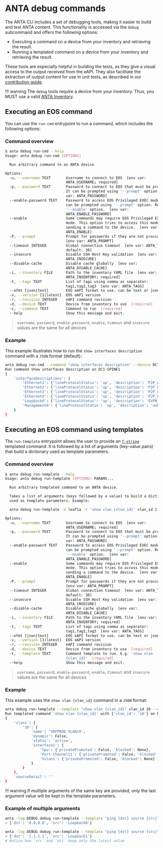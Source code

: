 <!--
  ~ Copyright (c) 2023-2024 Arista Networks, Inc.
  ~ Use of this source code is governed by the Apache License 2.0
  ~ that can be found in the LICENSE file.
  -->

# ANTA debug commands

The ANTA CLI includes a set of debugging tools, making it easier to build and test ANTA content. This functionality is accessed via the `debug` subcommand and offers the following options:

- Executing a command on a device from your inventory and retrieving the result.
- Running a templated command on a device from your inventory and retrieving the result.

These tools are especially helpful in building the tests, as they give a visual access to the output received from the eAPI. They also facilitate the extraction of output content for use in unit tests, as described in our [contribution guide](../contribution.md).

!!! warning
    The `debug` tools require a device from your inventory. Thus, you MUST use a valid [ANTA Inventory](../usage-inventory-catalog.md#create-an-inventory-file).

## Executing an EOS command

You can use the `run-cmd` entrypoint to run a command, which includes the following options:

### Command overview

```bash
$ anta debug run-cmd --help
Usage: anta debug run-cmd [OPTIONS]

  Run arbitrary command to an ANTA device

Options:
  -u, --username TEXT       Username to connect to EOS  [env var:
                            ANTA_USERNAME; required]
  -p, --password TEXT       Password to connect to EOS that must be provided.
                            It can be prompted using '--prompt' option.  [env
                            var: ANTA_PASSWORD]
  --enable-password TEXT    Password to access EOS Privileged EXEC mode. It
                            can be prompted using '--prompt' option. Requires
                            '--enable' option.  [env var:
                            ANTA_ENABLE_PASSWORD]
  --enable                  Some commands may require EOS Privileged EXEC
                            mode. This option tries to access this mode before
                            sending a command to the device.  [env var:
                            ANTA_ENABLE]
  -P, --prompt              Prompt for passwords if they are not provided.
                            [env var: ANTA_PROMPT]
  --timeout INTEGER         Global connection timeout  [env var: ANTA_TIMEOUT;
                            default: 30]
  --insecure                Disable SSH Host Key validation  [env var:
                            ANTA_INSECURE]
  --disable-cache           Disable cache globally  [env var:
                            ANTA_DISABLE_CACHE]
  -i, --inventory FILE      Path to the inventory YAML file  [env var:
                            ANTA_INVENTORY; required]
  -t, --tags TEXT           List of tags using comma as separator:
                            tag1,tag2,tag3  [env var: ANTA_TAGS]
  --ofmt [json|text]        EOS eAPI format to use. can be text or json
  -v, --version [1|latest]  EOS eAPI version
  -r, --revision INTEGER    eAPI command revision
  -d, --device TEXT         Device from inventory to use  [required]
  -c, --command TEXT        Command to run  [required]
  --help                    Show this message and exit.
```

> `username`, `password`, `enable-password`, `enable`, `timeout` and `insecure` values are the same for all devices

### Example

This example illustrates how to run the `show interfaces description` command with a `JSON` format (default):

```bash
anta debug run-cmd --command "show interfaces description" --device DC1-SPINE1
Run command show interfaces description on DC1-SPINE1
{
    'interfaceDescriptions': {
        'Ethernet1': {'lineProtocolStatus': 'up', 'description': 'P2P_LINK_TO_DC1-LEAF1A_Ethernet1', 'interfaceStatus': 'up'},
        'Ethernet2': {'lineProtocolStatus': 'up', 'description': 'P2P_LINK_TO_DC1-LEAF1B_Ethernet1', 'interfaceStatus': 'up'},
        'Ethernet3': {'lineProtocolStatus': 'up', 'description': 'P2P_LINK_TO_DC1-BL1_Ethernet1', 'interfaceStatus': 'up'},
        'Ethernet4': {'lineProtocolStatus': 'up', 'description': 'P2P_LINK_TO_DC1-BL2_Ethernet1', 'interfaceStatus': 'up'},
        'Loopback0': {'lineProtocolStatus': 'up', 'description': 'EVPN_Overlay_Peering', 'interfaceStatus': 'up'},
        'Management0': {'lineProtocolStatus': 'up', 'description': 'oob_management', 'interfaceStatus': 'up'}
    }
}
```

## Executing an EOS command using templates

The `run-template` entrypoint allows the user to provide an [`f-string`](https://realpython.com/python-f-strings/#f-strings-a-new-and-improved-way-to-format-strings-in-python) templated command. It is followed by a list of arguments (key-value pairs) that build a dictionary used as template parameters.

### Command overview

```bash
$ anta debug run-template --help
Usage: anta debug run-template [OPTIONS] PARAMS...

  Run arbitrary templated command to an ANTA device.

  Takes a list of arguments (keys followed by a value) to build a dictionary
  used as template parameters. Example:

  anta debug run-template -d leaf1a -t 'show vlan {vlan_id}' vlan_id 1

Options:
  -u, --username TEXT       Username to connect to EOS  [env var:
                            ANTA_USERNAME; required]
  -p, --password TEXT       Password to connect to EOS that must be provided.
                            It can be prompted using '--prompt' option.  [env
                            var: ANTA_PASSWORD]
  --enable-password TEXT    Password to access EOS Privileged EXEC mode. It
                            can be prompted using '--prompt' option. Requires
                            '--enable' option.  [env var:
                            ANTA_ENABLE_PASSWORD]
  --enable                  Some commands may require EOS Privileged EXEC
                            mode. This option tries to access this mode before
                            sending a command to the device.  [env var:
                            ANTA_ENABLE]
  -P, --prompt              Prompt for passwords if they are not provided.
                            [env var: ANTA_PROMPT]
  --timeout INTEGER         Global connection timeout  [env var: ANTA_TIMEOUT;
                            default: 30]
  --insecure                Disable SSH Host Key validation  [env var:
                            ANTA_INSECURE]
  --disable-cache           Disable cache globally  [env var:
                            ANTA_DISABLE_CACHE]
  -i, --inventory FILE      Path to the inventory YAML file  [env var:
                            ANTA_INVENTORY; required]
  -t, --tags TEXT           List of tags using comma as separator:
                            tag1,tag2,tag3  [env var: ANTA_TAGS]
  --ofmt [json|text]        EOS eAPI format to use. can be text or json
  -v, --version [1|latest]  EOS eAPI version
  -r, --revision INTEGER    eAPI command revision
  -d, --device TEXT         Device from inventory to use  [required]
  -t, --template TEXT       Command template to run. E.g. 'show vlan
                            {vlan_id}'  [required]
  --help                    Show this message and exit.
```

> `username`, `password`, `enable-password`, `enable`, `timeout` and `insecure` values are the same for all devices

### Example

This example uses the `show vlan {vlan_id}` command in a `JSON` format:

```bash
anta debug run-template --template "show vlan {vlan_id}" vlan_id 10 --device DC1-LEAF1A
Run templated command 'show vlan {vlan_id}' with {'vlan_id': '10'} on DC1-LEAF1A
{
    'vlans': {
        '10': {
            'name': 'VRFPROD_VLAN10',
            'dynamic': False,
            'status': 'active',
            'interfaces': {
                'Cpu': {'privatePromoted': False, 'blocked': None},
                'Port-Channel11': {'privatePromoted': False, 'blocked': None},
                'Vxlan1': {'privatePromoted': False, 'blocked': None}
            }
        }
    },
    'sourceDetail': ''
}
```
!!! warning
    If multiple arguments of the same key are provided, only the last argument value will be kept in the template parameters.

### Example of multiple arguments

```bash
anta -log DEBUG debug run-template --template "ping {dst} source {src}" dst "8.8.8.8" src Loopback0 --device DC1-SPINE1    
> {'dst': '8.8.8.8', 'src': 'Loopback0'}

anta -log DEBUG debug run-template --template "ping {dst} source {src}" dst "8.8.8.8" src Loopback0 dst "1.1.1.1" src Loopback1 --device DC1-SPINE1          
> {'dst': '1.1.1.1', 'src': 'Loopback1'}
# Notice how `src` and `dst` keep only the latest value
```
